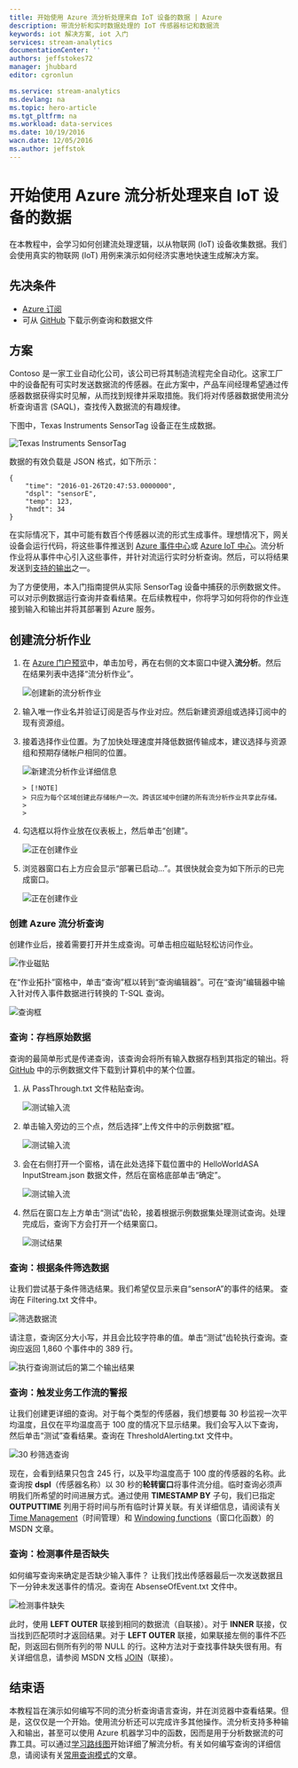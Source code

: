 ```yaml
---
title: 开始使用 Azure 流分析处理来自 IoT 设备的数据 | Azure
description: 带流分析和实时数据处理的 IoT 传感器标记和数据流
keywords: iot 解决方案, iot 入门
services: stream-analytics
documentationCenter: ''
authors: jeffstokes72
manager: jhubbard
editor: cgronlun

ms.service: stream-analytics
ms.devlang: na
ms.topic: hero-article
ms.tgt_pltfrm: na
ms.workload: data-services
ms.date: 10/19/2016
wacn.date: 12/05/2016
ms.author: jeffstok
---
```


# 开始使用 Azure 流分析处理来自 IoT 设备的数据
在本教程中，会学习如何创建流处理逻辑，以从物联网 (IoT) 设备收集数据。我们会使用真实的物联网 (IoT) 用例来演示如何经济实惠地快速生成解决方案。

## 先决条件
-   [Azure 订阅](https://www.azure.cn/pricing/1rmb-trial/)
-   可从 [GitHub](https://github.com/Azure/azure-stream-analytics/tree/master/Samples/GettingStarted) 下载示例查询和数据文件

## 方案
Contoso 是一家工业自动化公司，该公司已将其制造流程完全自动化。这家工厂中的设备配有可实时发送数据流的传感器。在此方案中，产品车间经理希望通过传感器数据获得实时见解，从而找到规律并采取措施。我们将对传感器数据使用流分析查询语言 (SAQL)，查找传入数据流的有趣规律。

下图中，Texas Instruments SensorTag 设备正在生成数据。

![Texas Instruments SensorTag](./media/stream-analytics-get-started-with-iot-devices/stream-analytics-get-started-with-iot-devices-01.jpg)  

数据的有效负载是 JSON 格式，如下所示：

```
{
    "time": "2016-01-26T20:47:53.0000000",  
    "dspl": "sensorE",  
    "temp": 123,  
    "hmdt": 34  
}  
```

在实际情况下，其中可能有数百个传感器以流的形式生成事件。理想情况下，网关设备会运行代码，将这些事件推送到 [Azure 事件中心](https://www.azure.cn/home/features/event-hubs/)或 [Azure IoT 中心](https://www.azure.cn/home/features/iot-hub/)。流分析作业将从事件中心引入这些事件，并针对流运行实时分析查询。然后，可以将结果发送到[支持的输出](./stream-analytics-define-outputs.md)之一。

为了方便使用，本入门指南提供从实际 SensorTag 设备中捕获的示例数据文件。可以对示例数据运行查询并查看结果。在后续教程中，你将学习如何将你的作业连接到输入和输出并将其部署到 Azure 服务。

## 创建流分析作业
1. 在 [Azure 门户预览](http://portal.azure.cn)中，单击加号，再在右侧的文本窗口中键入**流分析**。然后在结果列表中选择“流分析作业”。

    ![创建新的流分析作业](./media/stream-analytics-get-started-with-iot-devices/stream-analytics-get-started-with-iot-devices-02.png)  

2. 输入唯一作业名并验证订阅是否与作业对应。然后新建资源组或选择订阅中的现有资源组。
3. 接着选择作业位置。为了加快处理速度并降低数据传输成本，建议选择与资源组和预期存储帐户相同的位置。

    ![新建流分析作业详细信息](./media/stream-analytics-get-started-with-iot-devices/stream-analytics-get-started-with-iot-devices-03.png)  

       > [!NOTE]
       > 只应为每个区域创建此存储帐户一次。跨该区域中创建的所有流分析作业共享此存储。
       > 
       > 

4. 勾选框以将作业放在仪表板上，然后单击“创建”。

    ![正在创建作业](./media/stream-analytics-get-started-with-iot-devices/stream-analytics-get-started-with-iot-devices-03a.png)  

5. 浏览器窗口右上方应会显示“部署已启动...”。其很快就会变为如下所示的已完成窗口。

    ![正在创建作业](./media/stream-analytics-get-started-with-iot-devices/stream-analytics-get-started-with-iot-devices-03b.png)  

### 创建 Azure 流分析查询
创建作业后，接着需要打开并生成查询。可单击相应磁贴轻松访问作业。

![作业磁贴](./media/stream-analytics-get-started-with-iot-devices/stream-analytics-get-started-with-iot-devices-04.png)  

在“作业拓扑”窗格中，单击“查询”框以转到“查询编辑器”。可在“查询”编辑器中输入针对传入事件数据进行转换的 T-SQL 查询。

![查询框](./media/stream-analytics-get-started-with-iot-devices/stream-analytics-get-started-with-iot-devices-05.png)  

### 查询：存档原始数据
查询的最简单形式是传递查询，该查询会将所有输入数据存档到其指定的输出。将 [GitHub](https://aka.ms/azure-stream-analytics-get-started-iot) 中的示例数据文件下载到计算机中的某个位置。

1. 从 PassThrough.txt 文件粘贴查询。

    ![测试输入流](./media/stream-analytics-get-started-with-iot-devices/stream-analytics-get-started-with-iot-devices-06.png)  

2. 单击输入旁边的三个点，然后选择“上传文件中的示例数据”框。

    ![测试输入流](./media/stream-analytics-get-started-with-iot-devices/stream-analytics-get-started-with-iot-devices-06a.png)  

3. 会在右侧打开一个窗格，请在此处选择下载位置中的 HelloWorldASA InputStream.json 数据文件，然后在窗格底部单击“确定”。

    ![测试输入流](./media/stream-analytics-get-started-with-iot-devices/stream-analytics-get-started-with-iot-devices-06b.png)  

4. 然后在窗口左上方单击“测试”齿轮，接着根据示例数据集处理测试查询。处理完成后，查询下方会打开一个结果窗口。

    ![测试结果](./media/stream-analytics-get-started-with-iot-devices/stream-analytics-get-started-with-iot-devices-07.png)  

### 查询：根据条件筛选数据
让我们尝试基于条件筛选结果。我们希望仅显示来自“sensorA”的事件的结果。 查询在 Filtering.txt 文件中。

![筛选数据流](./media/stream-analytics-get-started-with-iot-devices/stream-analytics-get-started-with-iot-devices-08.png)  

请注意，查询区分大小写，并且会比较字符串的值。单击“测试”齿轮执行查询。查询应返回 1,860 个事件中的 389 行。

![执行查询测试后的第二个输出结果](./media/stream-analytics-get-started-with-iot-devices/stream-analytics-get-started-with-iot-devices-09.png)  

### 查询：触发业务工作流的警报
让我们创建更详细的查询。对于每个类型的传感器，我们想要每 30 秒监视一次平均温度，且仅在平均温度高于 100 度的情况下显示结果。我们会写入以下查询，然后单击“测试”查看结果。查询在 ThresholdAlerting.txt 文件中。

![30 秒筛选查询](./media/stream-analytics-get-started-with-iot-devices/stream-analytics-get-started-with-iot-devices-10.png)  

现在，会看到结果只包含 245 行，以及平均温度高于 100 度的传感器的名称。此查询按 **dspl**（传感器名称）以 30 秒的**轮转窗口**将事件流分组。临时查询必须声明我们所希望的时间进展方式。通过使用 **TIMESTAMP BY** 子句，我们已指定 **OUTPUTTIME** 列用于将时间与所有临时计算关联。有关详细信息，请阅读有关 [Time Management](https://msdn.microsoft.com/zh-cn/library/azure/mt582045.aspx)（时间管理）和 [Windowing functions](https://msdn.microsoft.com/zh-cn/library/azure/dn835019.aspx)（窗口化函数）的 MSDN 文章。

### 查询：检测事件是否缺失
如何编写查询来确定是否缺少输入事件？ 让我们找出传感器最后一次发送数据且下一分钟未发送事件的情况。查询在 AbsenseOfEvent.txt 文件中。

![检测事件缺失](./media/stream-analytics-get-started-with-iot-devices/stream-analytics-get-started-with-iot-devices-11.png)  

此时，使用 **LEFT OUTER** 联接到相同的数据流（自联接）。对于 **INNER** 联接，仅当找到匹配项时才返回结果。对于 **LEFT OUTER** 联接，如果联接左侧的事件不匹配，则返回右侧所有列的带 NULL 的行。这种方法对于查找事件缺失很有用。有关详细信息，请参阅 MSDN 文档 [JOIN](https://msdn.microsoft.com/zh-cn/library/azure/dn835026.aspx)（联接）。

## 结束语
本教程旨在演示如何编写不同的流分析查询语言查询，并在浏览器中查看结果。但是，这仅仅是一个开始。使用流分析还可以完成许多其他操作。流分析支持多种输入和输出，甚至可以使用 Azure 机器学习中的函数，因而是用于分析数据流的可靠工具。可以通过[学习路线图](https://azure.microsoft.com/documentation/learning-paths/stream-analytics/)开始详细了解流分析。有关如何编写查询的详细信息，请阅读有关[常用查询模式](./stream-analytics-stream-analytics-query-patterns.md)的文章。

<!---HONumber=Mooncake_1128_2016-->